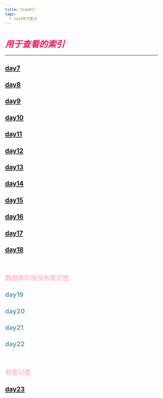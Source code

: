 ```yaml
---
title: ViewAll
tags:
  - Java学习笔记
---
```


# _<font color=E91E63> 用于查看的索引 </font>_
* * * * * *

## [day7](https://ba1oretto.com/_posts/1970-01-01-day7)
## [day8](https://ba1oretto.com/_posts/1970-01-01-day8)
## [day9](https://ba1oretto.com/_posts/1970-01-01-day9)
## [day10](https://ba1oretto.com/_posts/1970-01-01-day10)
## [day11](https://ba1oretto.com/_posts/1970-01-01-day11)
## [day12](https://ba1oretto.com/_posts/1970-01-01-day12)
## [day13](https://ba1oretto.com/_posts/1970-01-01-day13)
## [day14](https://ba1oretto.com/_posts/1970-01-01-day14)
## [day15](https://ba1oretto.com/_posts/1970-01-01-day15)
## [day16](https://ba1oretto.com/_posts/1970-01-01-day16)
## [day17](https://ba1oretto.com/_posts/1970-01-01-day17)
## [day18](https://ba1oretto.com/_posts/1970-01-01-day18)
<br/>

## <font color=FFC0CB> 数据库阶段没有笔记捏 </font>
## <font color=6A9FB5> day19 </font>
## <font color=6A9FB5> day20 </font>
## <font color=6A9FB5> day21 </font>
## <font color=6A9FB5> day22 </font>
<br/>

## <font color=FFC0CB> 有笔记惹 </font>
## [day23](https://ba1oretto.com/_posts/1970-01-01-day23)